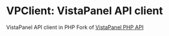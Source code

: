 # VPClient: VistaPanel API client 
VistaPanel API client in PHP
Fork of <a href="https://github.com/oddmario/vistapanel-php-api"> VistaPanel PHP API </a>
